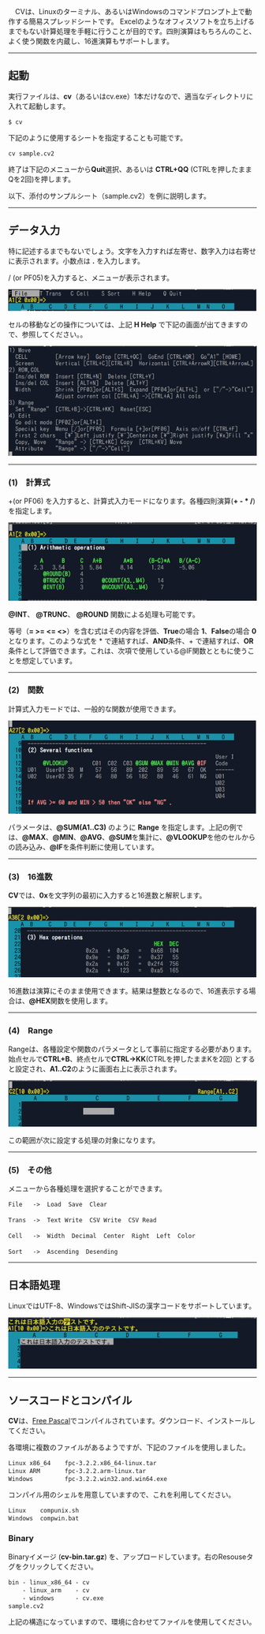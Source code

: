 　CVは、Linuxのターミナル、あるいはWindowsのコマンドプロンプト上で動作する簡易スプレッドシートです。
Excelのようなオフィスソフトを立ち上げるまでもない計算処理を手軽に行うことが目的です。四則演算はもちろんのこと、よく使う関数を内蔵し、16進演算もサポートします。

---
## 起動
実行ファイルは、**cv**（あるいはcv.exe）1本だけなので、適当なディレクトリに入れて起動します。

```
$ cv
```

下記のように使用するシートを指定することも可能です。

```
cv sample.cv2
```

終了は下記のメニューから**Quit**選択、あるいは **CTRL+QQ** (CTRLを押したままQを2回)を押します。

以下、添付のサンプルシート（sample.cv2）を例に説明します。

---
## データ入力
特に記述するまでもないでしょう。文字を入力すれば左寄せ、数字入力は右寄せに表示されます。小数点は **.** を入力します。

/ (or PF05)を入力すると、メニューが表示されます。

![MENU](/images/CV_02Menu.png)

セルの移動などの操作については、上記 **H Help** で下記の画面が出てきますので、参照してください。。

![HELP](/images/CV_01Help.png)

---
### (1)　計算式

+(or PF06) を入力すると、計算式入力モードになります。各種四則演算(**+ - * /**)を指定します。

![Formula](/images/CV_03Formula.png)

**@INT**、 **@TRUNC**、 **@ROUND** 関数による処理も可能です。 

等号（**= >= <= <>**）を含む式はその内容を評価、**True**の場合 **1**、**False**の場合 **0** となります。このような式を * で連結すれば、**AND**条件、+ で連結すれば、**OR**条件として評価できます。これは、次項で使用している@IF関数とともに使うことを想定しています。

---
### (2)　関数
計算式入力モードでは、一般的な関数が使用できます。

![FUNCTION](/images/CV_04Function.png)

パラメータは、**@SUM(A1..C3)** のように **Range** を指定します。上記の例では、**@MAX**、**@MIN**、**@AVG**、**@SUM**を集計に、**@VLOOKUP**を他のセルからの読み込み、**@IF**を条件判断に使用しています。

---
### (3)　16進数
**CV**では、**0x**を文字列の最初に入力すると16進数と解釈します。

![HEX](/images/CV_05Hex.png)

16進数は演算にそのまま使用できます。結果は整数となるので、16進表示する場合は、**@HEX**関数を使用します。

---
### (4)　Range
Rangeは、各種設定や関数のパラメータとして事前に指定する必要があります。
始点セルで**CTRL+B**、終点セルで**CTRL->KK**(CTRLを押したままKを2回) とすると設定され、**A1..C2**のように画面右上に表示されます。

![RANGE](/images/CV_06Range.png)

この範囲が次に設定する処理の対象になります。

---
### (5)　その他
メニューから各種処理を選択することができます。

```
File   ->  Load  Save  Clear

Trans  ->  Text Write  CSV Write  CSV Read   

Cell   ->  Width  Decimal  Center  Right  Left  Color

Sort   ->  Ascending  Desending
```

---
## 日本語処理
LinuxではUTF-8、WindowsではShift-JISの漢字コードをサポートしています。

![KANJI](/images/CV_07Kanji.png)

---
## ソースコードとコンパイル
**CV**は、<a href="https://www.freepascal.org/" target="_blank">Free Pascal</a>でコンパイルされています。ダウンロード、インストールしてください。

各環境に複数のファイルがあるようですが、下記のファイルを使用しました。

```
Linux x86_64    fpc-3.2.2.x86_64-linux.tar
Linux ARM       fpc-3.2.2.arm-linux.tar
Windows         fpc-3.2.2.win32.and.win64.exe
```

コンパイル用のシェルを用意していますので、これを利用してください。

```
Linux    compunix.sh
Windows  compwin.bat
```

### Binary
Binaryイメージ (**cv-bin.tar.gz**) を、アップロードしています。右のResouseタグをクリックしてください。

```
bin - linux_x86_64 - cv
    - linux_arm    - cv
    - windows      - cv.exe
sample.cv2
```
上記の構造になっていますので、環境に合わせてファイルを使用してください。



